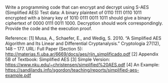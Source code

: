 Write a programming code that can encrypt and decrypt using S-AES (Simplified AES) 
Test data: A binary plaintext of 0110 1111 0110 1011 encrypted with a binary key of 1010 0111 0011 1011 should give a binary ciphertext of 0000 0111 0011 1000. 
Decryption should work correspondingly. 
Provide the code and the execution proof. 

Reference: 
[1] Musa, A., Schaefer, E., and Wedig, S. 2010. “A Simplified AES Algorithm and Its Linear and Differential Cryptanalysis.” Cryptologia 27(12), 148 – 177. URL: Full Paper (Section 5): http://materias.fi.uba.ar/6669/docs/aes/rijn_simplificado.pdf
[2] Appendix 5B of Textbook: Simplified AES
[3] Simple Version: https://www.nku.edu/~christensen/simplified%20AES.pdf
[4] An Example: https://sandilands.info/sgordon/teaching/reports/simplified-aes-example.pdf
